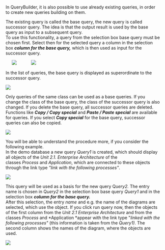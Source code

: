 In QueryBuilder, it is also possible to use already existing queries, in
order to create new queries building on them.

The existing query is called the base query, the new query is called
successor query. The idea is that the output result is used by the base
query as input to a subsequent query.   
To use this functionality, a query from the selection box base query
must be chosen first. Select then for the selected query a column in the
selection box ***column for the base query,*** which is then used as
input for the successor query. 

     ![](//images.ctfassets.net/utx1h0gfm1om/6EVKlveARGmk8CYAmGEmk8/35fd41010cfdecacfc1484a7ac83bfd5/329277.png)           
![](//images.ctfassets.net/utx1h0gfm1om/74r3Nhjl7iqKkIMYMq8AeK/bf04c2ecf2c595729f94339031505ed8/329279.png)

In the list of queries, the base query is displayed as superordinate to
the successor query. 

![](//images.ctfassets.net/utx1h0gfm1om/5JcGmF6TDi84s6eEuksaG8/24731d7900f1b6faefd4b78fbd191209/329281.png)

Only queries of the same class can be used as a base queries. If you
change the class of the base query, the class of the successor query is
also changed. If you delete the base query, all successor queries are
deleted. Functions like ***Copy / Copy special*** and ***Paste / Paste
special*** are available for queries. If you select ***Copy
special*** for the base query, successor queries can also be copied. 

![](//images.ctfassets.net/utx1h0gfm1om/1hnQQQidP686sKEQgS2aKq/07cb0de4f69deae9c9033c3cff409fc9/329283.png)

You will be able to understand the procedure more, if you consider the
following example.  
In the demo database a new query *Query1* is created, which should
display all objects of the *Unit 2.1. Enterprise Architecture* of the
classes *Process* and *Application*, which are connected to these
objects through the link type *"link with the following processes"*. 

![](//images.ctfassets.net/utx1h0gfm1om/4P9DTOuxgc0GAumAS2Moyi/3ccb118dc13db1bd905e05e9fe12b769/329337.png)

This query will be used as a basis for the new query Q*uery2.* The entry
name is chosen in Q*uery2* in the selection box base query *Query1* and
in the selection box ***column for the base query.***   
After this selection, the entry *name* and e.g. the name of the diagrams
are selected, which use the object. If you click run query now, then the
objects of the first column from the *Unit 2.1* *Enterprise
Architecture* and from the
classes *Process* and *Application *appear with the link type "*linked
with the following processes"* (this information is taken from
the *Query1)*. The second column shows the names of the diagram, where
the objects are used.

![](//images.ctfassets.net/utx1h0gfm1om/1FgMrBwL9ySeqMuccim8Cc/572fa1c7b2a252d1c9f381d23df89044/329339.png)

 

